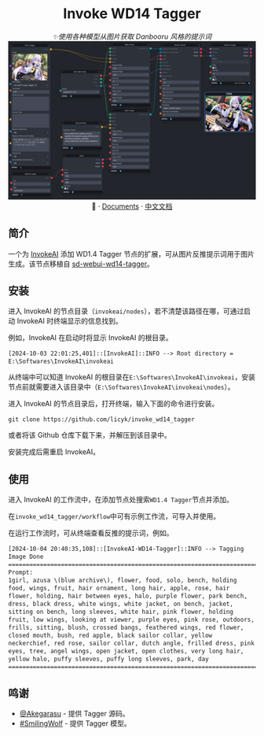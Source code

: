 <div align="center">

# Invoke WD14 Tagger

_✨使用各种模型从图片获取 Danbooru 风格的提示词_
![preview](./assets/image_1.png)
📓 · [Documents](./README.md) · [中文文档](./README-zh.md)
</div>


## 简介
一个为 [InvokeAI](https://github.com/invoke-ai/InvokeAI) 添加 WD1.4 Tagger 节点的扩展，可从图片反推提示词用于图片生成。该节点移植自 [sd-webui-wd14-tagger](https://github.com/Akegarasu/sd-webui-wd14-tagger)。


## 安装
进入 InvokeAI 的节点目录（`invokeai/nodes`），若不清楚该路径在哪，可通过启动 InvokeAI 时终端显示的信息找到。

例如，InvokeAI 在启动时将显示 InvokeAI 的根目录。

```
[2024-10-03 22:01:25,401]::[InvokeAI]::INFO --> Root directory = E:\Softwares\InvokeAI\invokeai
```

从终端中可以知道 InvokeAI 的根目录在`E:\Softwares\InvokeAI\invokeai`，安装节点前就需要进入该目录中（`E:\Softwares\InvokeAI\invokeai\nodes`）。

进入 InvokeAI 的节点目录后，打开终端，输入下面的命令进行安装。

```
git clone https://github.com/licyk/invoke_wd14_tagger
```

或者将该 Github 仓库下载下来，并解压到该目录中。

安装完成后需重启 InvokeAI。


## 使用
进入 InvokeAI 的工作流中，在添加节点处搜索`WD1.4 Tagger`节点并添加。

在`invoke_wd14_tagger/workflow`中可有示例工作流，可导入并使用。

在运行工作流时，可从终端查看反推的提示词，例如。

```
[2024-10-04 20:40:35,108]::[InvokeAI-WD14-Tagger]::INFO --> Tagging Image Done
====================================================================================================
Prompt:
1girl, azusa \(blue archive\), flower, food, solo, bench, holding food, wings, fruit, hair ornament, long hair, apple, rose, hair flower, holding, hair between eyes, halo, purple flower, park bench, dress, black dress, white wings, white jacket, on bench, jacket, sitting on bench, long sleeves, white hair, pink flower, holding fruit, low wings, looking at viewer, purple eyes, pink rose, outdoors, frills, sitting, blush, crossed bangs, feathered wings, red flower, closed mouth, bush, red apple, black sailor collar, yellow neckerchief, red rose, sailor collar, dutch angle, frilled dress, pink eyes, tree, angel wings, open jacket, open clothes, very long hair, yellow halo, puffy sleeves, puffy long sleeves, park, day
====================================================================================================
```


## 鸣谢
- [@Akegarasu](https://github.com/Akegarasu) - 提供 Tagger 源码。
- [#SmilingWolf](https://huggingface.co/SmilingWolf) - 提供 Tagger 模型。